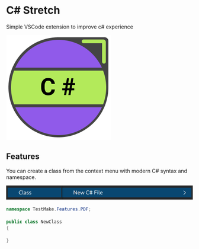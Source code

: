 # C# Stretch

Simple VSCode extension to improve c# experience

![C# Stretch logo](/assets/logo.png "C# Stretch logo")

## Features

You can create a class from the context menu with modern C# syntax and namespace.

![Screenshot](/assets/screenshot.png "Screenshot")

```csharp
namespace TestMake.Features.PDF;

public class NewClass
{
    
}
```
